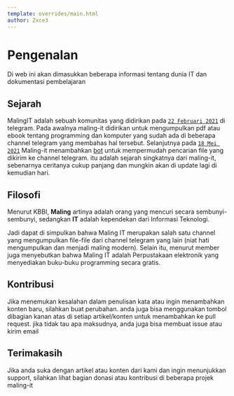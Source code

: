 ```yaml
---
template: overrides/main.html
author: Zxce3
---
```


# Pengenalan

Di web ini akan dimasukkan beberapa informasi tentang dunia IT dan dokumentasi pembelajaran

## Sejarah

MalingIT adalah sebuah komunitas yang didirikan pada [`22 Februari 2021`](https://t.me/malingIT/1) di telegram.
Pada awalnya maling-it didirikan untuk mengumpulkan pdf atau ebook tentang programming dan komputer yang sudah ada di beberapa channel telegram yang membahas hal tersebut. Selanjutnya pada [`18 Mei 2021`](https://t.me/malingIT/530) Maling-it menambahkan [bot](#) untuk mempermudah pencarian file yang dikirim ke channel telegram. itu adalah sejarah singkatnya dari maling-it, sebenarnya ceritanya cukup panjang dan mungkin akan di update lagi di kemudian hari.

## Filosofi

Menurut KBBI, **Maling** artinya adalah orang yang mencuri secara sembunyi-sembunyi, sedangkan **IT** adalah kependekan dari Informasi Teknologi. 

Jadi dapat di simpulkan bahwa Maling IT merupakan salah satu channel yang mengumpulkan file-file dari channel telegram yang lain (niat hati mengumpulkan dan menjadi maling modern). Selain itu, menurut member juga menyebutkan bahwa Maling IT adalah Perpustakaan elektronik yang menyediakan buku-buku programming secara gratis.

## Kontribusi

Jika menemukan kesalahan dalam penulisan kata atau ingin menambahkan konten baru, silahkan buat perubahan. anda juga bisa menggunakan tombol dibagian kanan atas di setiap artikel/konten untuk menambahkan ke pull request. jika tidak tau apa maksudnya, anda juga bisa membuat issue atau kirim email

## Terimakasih

Jika anda suka dengan artikel atau konten dari kami dan ingin menunjukkan support, silahkan lihat bagian donasi atau kontribusi di beberapa projek maling-it
